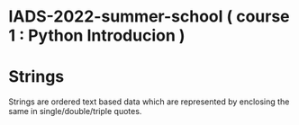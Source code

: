 # IADS-2022-summer-school ( course 1 : Python Introducion )
# Strings
Strings are ordered text based data which are represented by enclosing the same in single/double/triple quotes.

